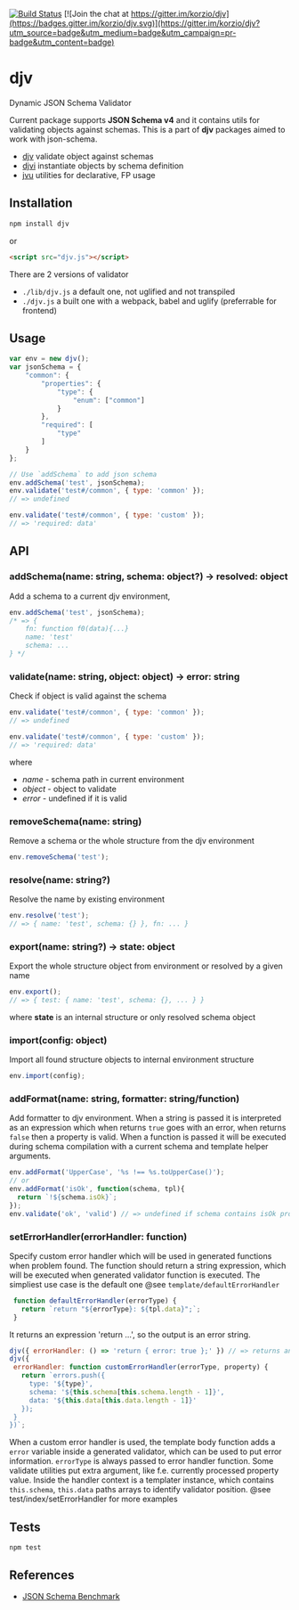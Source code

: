 [![Build Status](https://travis-ci.org/korzio/djv.svg?branch=master)](https://travis-ci.org/korzio/djv)
[![Join the chat at https://gitter.im/korzio/djv](https://badges.gitter.im/korzio/djv.svg)](https://gitter.im/korzio/djv?utm_source=badge&utm_medium=badge&utm_campaign=pr-badge&utm_content=badge)

# djv

Dynamic JSON Schema Validator

Current package supports **JSON Schema v4** and it contains utils for validating objects against schemas.
This is a part of **djv** packages aimed to work with json-schema.

- [djv](https://github.com/korzio/djv) validate object against schemas
- [djvi](https://github.com/korzio/djvi) instantiate objects by schema definition
- [jvu](https://github.com/korzio/jvu) utilities for declarative, FP usage

## Installation

```bash
npm install djv
```

or

```html
<script src="djv.js"></script>
```

There are 2 versions of validator

- `./lib/djv.js` a default one, not uglified and not transpiled
- `./djv.js` a built one with a webpack, babel and uglify (preferrable for frontend)

## Usage

```javascript
var env = new djv();
var jsonSchema = {
    "common": {
        "properties": {
            "type": {
                "enum": ["common"]
            }
        },
        "required": [
            "type"
        ]
    }
};

// Use `addSchema` to add json schema
env.addSchema('test', jsonSchema);
env.validate('test#/common', { type: 'common' });
// => undefined

env.validate('test#/common', { type: 'custom' });
// => 'required: data'
```

## API

### addSchema(name: string, schema: object?) -> resolved: object

Add a schema to a current djv environment,

```javascript
env.addSchema('test', jsonSchema);
/* => {
    fn: function f0(data){...}
    name: 'test'
    schema: ...
} */
```

### validate(name: string, object: object) -> error: string

Check if object is valid against the schema

```javascript
env.validate('test#/common', { type: 'common' });
// => undefined

env.validate('test#/common', { type: 'custom' });
// => 'required: data'
```

where

* *name* - schema path in current environment
* *object* - object to validate
* *error* - undefined if it is valid

### removeSchema(name: string)

Remove a schema or the whole structure from the djv environment

```javascript
env.removeSchema('test');
```

### resolve(name: string?)

Resolve the name by existing environment

```javascript
env.resolve('test');
// => { name: 'test', schema: {} }, fn: ... }
```

### export(name: string?) -> state: object

Export the whole structure object from environment or resolved by a given name

```javascript
env.export();
// => { test: { name: 'test', schema: {}, ... } }
```

where **state** is an internal structure or only resolved schema object

### import(config: object)

Import all found structure objects to internal environment structure

```javascript
env.import(config);
```

### addFormat(name: string, formatter: string/function)

Add formatter to djv environment. When a string is passed it is interpreted as an expression which when returns `true` goes with an error, when returns `false` then a property is valid. When a function is passed it will be executed during schema compilation with a current schema and template helper arguments.

```javascript
env.addFormat('UpperCase', '%s !== %s.toUpperCase()');
// or
env.addFormat('isOk', function(schema, tpl){
  return `!${schema.isOk}`;
});
env.validate('ok', 'valid') // => undefined if schema contains isOk property
```

### setErrorHandler(errorHandler: function)

Specify custom error handler which will be used in generated functions when problem found.
The function should return a string expression, which will be executed when generated validator function is executed. The simpliest use case is the default one @see `template/defaultErrorHandler`
```javascript
 function defaultErrorHandler(errorType) {
   return `return "${errorType}: ${tpl.data}";`;
 }
```
It returns an expression 'return ...', so the output is an error string.

```javascript
djv({ errorHandler: () => 'return { error: true };' }) // => returns an object
djv({
 errorHandler: function customErrorHandler(errorType, property) {
   return `errors.push({
     type: '${type}',
     schema: '${this.schema[this.schema.length - 1]}',
     data: '${this.data[this.data.length - 1]}'
   });
 }
})`;
```
When a custom error handler is used, the template body function adds a `error` variable inside a generated validator, which can be used to put error information. `errorType` is always passed to error handler function. Some validate utilities put extra argument, like f.e. currently processed property value. Inside the handler context is a templater instance, which contains `this.schema`, `this.data` paths arrays to identify validator position.
@see test/index/setErrorHandler for more examples


## Tests

```
npm test
```

## References

* [JSON Schema Benchmark](https://github.com/ebdrup/json-schema-benchmark)

<!---

## What relative tasks can be? Why use json-schema?

### Meta programming

What is [generate-function](https://www.npmjs.com/package/generate-function)? How to write well-optimized functions?

- Templates
- Validators

### Goals

- keep structure and code clean

in is-my-json-schema-valid and jjv packages structure is - one file

- add architecture ability to set instantiate and randomize data
- fast validation
- normal speed generation

### Refactoring jjv

- splitted into files
- updated variable names

### Refactoring for generated function

investigate c++ inline functions

- is-my-json-valid implementation
- got a generated-function
- updated generated function with few methods - resolve, error, etc, cache - Maybe it is better to use some meta language for it?

### Optimized things

- Added Measured
- Describe All measurements

### Google Closure Advanced

- features
- what is used
- why still need optimizations

## TODO

### Todo Optimizations List

- generatedNonReffunctions 1377, generatedfunctionsUsed 3003 - make fn.if function, and transport scope/context/state to generate function
- update ref usage for non-ref inline functions - if a linke does not contain refs inside (can be easily checked by json.stringify), it should be a regular if-else consequence as well - Optimize small schemas (like in allOf example - don't generate function, althought return context)
- [if optimization](http://jsperf.com/ifs-vs-expression)?
- [killing optimization](http://habrahabr.ru/company/mailru/blog/273839/)

### General

- [asmjs compile step](http://ejohn.org/blog/asmjs-javascript-compile-target/)
- [compile with google closure or smth](https://www.npmjs.com/package/google-closure-compiler)
- $data
- add posibility to customize validators
- add nested tests
- add tests to [resolve](http://tools.ietf.org/html/draft-zyp-json-schema-04#section-7.2.4)

-->
